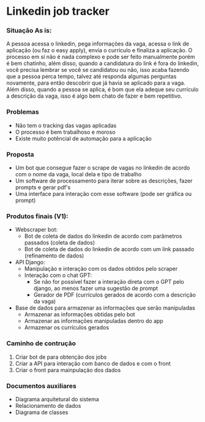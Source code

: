 # Linkedin job tracker


### Situação As is:
A pessoa acessa o linkedin, pega informações da vaga, acessa o link de aplicação (ou faz o easy apply), envia o currículo e finaliza a aplicação. O processo em sí não é nada complexo e pode ser feito manualmente porém é bem chatinho, além disso, quando a candidatura do link é fora do linkedin, você precisa lembrar se você se candidatou ou não, isso acaba fazendo que a pessoa perca tempo, talvez até responda algumas perguntas novamente, para então descobrir que já havia se aplicado para a vaga. Além disso, quando a pessoa se aplica, é bom que ela adeque seu currículo a descrição da vaga, isso é algo bem chato de fazer e bem repetitivo.

### Problemas
- Não tem o tracking das vagas aplicadas
- O processo é bem trabalhoso e moroso
- Existe muito potêncial de automação para a aplicação

### Proposta
- Um bot que consegue fazer o scrape de vagas no linkedin de acordo com o nome da vaga, local dela e tipo de trabalho
- Um software de processamento para iterar sobre as descrições, fazer prompts e gerar pdf's
- Uma interface para interação com esse software (pode ser gráfica ou prompt)

### Produtos finais (V1):
- Webscraper bot:
  - Bot de coleta de dados do linkedin de acordo com parâmetros passados (coleta de dados)
  - Bot de coleta de dados do linkedin de acordo com um link passado (refinamento de dados)
- API Django:
  - Manipulação e interação com os dados obtidos pelo scraper
  - Interação com o chat GPT:
    - Se não for possível fazer a interação direta com o GPT pelo django, ao menos fazer uma sugestão de prompt
    - Gerador de PDF (currículos gerados de acordo com a descrição da vaga)
- Base de dados para armazenar as informações que serão manipuladas
  - Armazenar as informações obtidas pelo bot
  - Armazenar as informações manipuladas dentro do app
  - Armazenar os currículos gerados
### Caminho de contrução
1. Criar bot de para obtenção dos jobs
2. Criar a API para interação com banco de dados e com o front
3. Criar o front para mainpulação dos dados

### Documentos auxiliares
- Diagrama arquitetural do sistema
- Relacionamento de dados
- Diagrama de classes
